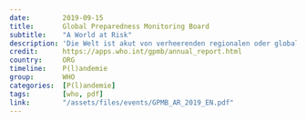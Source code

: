 ```yaml
---
date:        2019-09-15
title:       Global Preparedness Monitoring Board
subtitle:    "A World at Risk"
description: 'Die Welt ist akut von verheerenden regionalen oder globalen Krankheitsepidemien oder Pandemien bedroht, die nicht nur den Verlust von Menschenleben verursachen, sondern auch die Wirtschaft auf den Kopf stellen und ein soziales Chaos schaffen.'
credit:      https://apps.who.int/gpmb/annual_report.html
country:     ORG
timeline:    P(l)andemie
group:       WHO
categories:  [P(l)andemie]
tags:        [who, pdf]
link:        "/assets/files/events/GPMB_AR_2019_EN.pdf"
---
```

<object data="{{ page.link }}" style='height:calc(100vh - 400px); width: 100%' type='application/pdf'></object>
